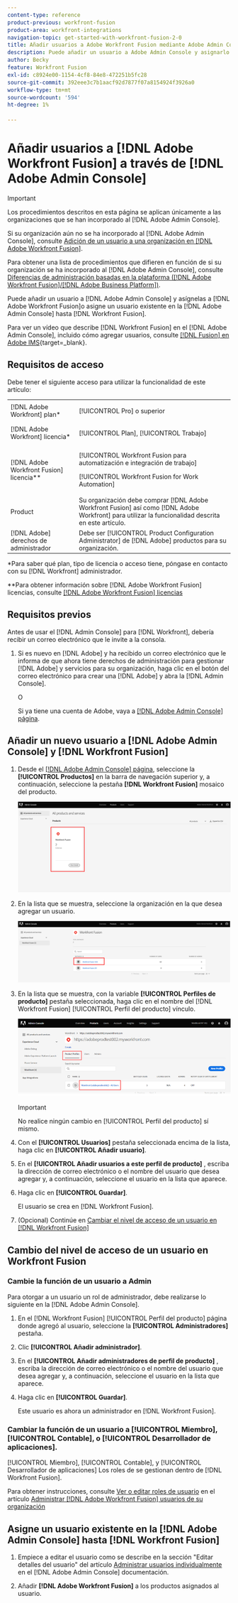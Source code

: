 ```yaml
---
content-type: reference
product-previous: workfront-fusion
product-area: workfront-integrations
navigation-topic: get-started-with-workfront-fusion-2-0
title: Añadir usuarios a Adobe Workfront Fusion mediante Adobe Admin Console
description: Puede añadir un usuario a Adobe Admin Console y asignarlo a Adobe Workfront Fusion o asignar un usuario existente de Adobe Admin Console a Workfront Fusion.
author: Becky
feature: Workfront Fusion
exl-id: c8924e00-1154-4cf8-84e8-472251b5fc28
source-git-commit: 392eee3c7b1aacf92d7877f07a8154924f3926a0
workflow-type: tm+mt
source-wordcount: '594'
ht-degree: 1%

---
```


# Añadir usuarios a [!DNL Adobe Workfront Fusion] a través de [!DNL Adobe Admin Console]

>[!IMPORTANT]
>
>Los procedimientos descritos en esta página se aplican únicamente a las organizaciones que se han incorporado al [!DNL Adobe Admin Console].
>
>Si su organización aún no se ha incorporado al [!DNL Adobe Admin Console], consulte [Adición de un usuario a una organización en [!DNL Adobe Workfront Fusion]](../organizations/add-user-to-an-organization.md).
>
>Para obtener una lista de procedimientos que difieren en función de si su organización se ha incorporado al [!DNL Adobe Admin Console], consulte [Diferencias de administración basadas en la plataforma ([!DNL Adobe Workfront Fusion]/[!DNL Adobe Business Platform])](../fusion-in-admin-console/fusion-adobe-admin-console.md).

Puede añadir un usuario a [!DNL Adobe Admin Console] y asígnelas a [!DNL Adobe Workfront Fusion]o asigne un usuario existente en la [!DNL Adobe Admin Console] hasta [!DNL Workfront Fusion].

Para ver un vídeo que describe [!DNL Workfront Fusion] en el [!DNL Adobe Admin Console], incluido cómo agregar usuarios, consulte [[!DNL Fusion] en Adobe IMS](https://video.tv.adobe.com/v/3412464/){target=_blank}.

## Requisitos de acceso

Debe tener el siguiente acceso para utilizar la funcionalidad de este artículo:

<table style="table-layout:auto"> 
 <col> 
 <col> 
 <tbody> 
  <tr> 
   <td role="rowheader">[!DNL Adobe Workfront] plan*</td> 
   <td> <p>[!UICONTROL Pro] o superior</p> </td> 
  </tr> 
  <tr data-mc-conditions=""> 
   <td role="rowheader">[!DNL Adobe Workfront] licencia*</td> 
   <td> <p>[!UICONTROL Plan], [!UICONTROL Trabajo]</p> </td> 
  </tr> 
  <tr> 
   <td role="rowheader">[!DNL Adobe Workfront Fusion] licencia**</td> 
   <td> <p>[!UICONTROL Workfront Fusion para automatización e integración de trabajo] </p> <p>[!UICONTROL Workfront Fusion for Work Automation] </p>  </td> 
  </tr> 
  <tr> 
   <td role="rowheader">Product</td> 
   <td>Su organización debe comprar [!DNL Adobe Workfront Fusion] así como [!DNL Adobe Workfront] para utilizar la funcionalidad descrita en este artículo.</td> 
  </tr>
   <tr> 
   <td role="rowheader">[!DNL Adobe] derechos de administrador</td> 
   <td>Debe ser [!UICONTROL Product Configuration Administrator] de [!DNL Adobe] productos para su organización.</td> 
  </tr>
  </tbody> 
</table>

&#42;Para saber qué plan, tipo de licencia o acceso tiene, póngase en contacto con su [!DNL Workfront] administrador.

&#42;&#42;Para obtener información sobre [!DNL Adobe Workfront Fusion] licencias, consulte [[!DNL Adobe Workfront Fusion] licencias](../../workfront-fusion/get-started/license-automation-vs-integration.md)



## Requisitos previos

Antes de usar el [!DNL Admin Console] para [!DNL Workfront], debería recibir un correo electrónico que le invite a la consola.

1. Si es nuevo en [!DNL Adobe] y ha recibido un correo electrónico que le informa de que ahora tiene derechos de administración para gestionar [!DNL Adobe] y servicios para su organización, haga clic en el botón del correo electrónico para crear una [!DNL Adobe] y abra la [!DNL Admin Console].

   O

   Si ya tiene una cuenta de Adobe, vaya a [[!DNL Adobe Admin Console] página](https://adminconsole.adobe.com/).


## Añadir un nuevo usuario a [!DNL Adobe Admin Console] y [!DNL Workfront Fusion]

1. Desde el [[!DNL Adobe Admin Console] página](https://adminconsole.adobe.com/), seleccione la **[!UICONTROL Productos]** en la barra de navegación superior y, a continuación, seleccione la pestaña **[!DNL Workfront Fusion]** mosaico del producto.

   ![Fusion en Admin Console](assets/fusion-product-admin-console.png)

1. En la lista que se muestra, seleccione la organización en la que desea agregar un usuario.

   ![Instancia de Fusion en Admin Console](assets/fusion-instances-admin-console.png)

1. En la lista que se muestra, con la variable **[!UICONTROL Perfiles de producto]** pestaña seleccionada, haga clic en el nombre del [!DNL Workfront Fusion] [!UICONTROL Perfil del producto] vínculo.

   ![Perfil del producto de Workfront Fusion](../../administration-and-setup/add-users/create-and-manage-users/assets/prod-profile-1.png)

   >[!IMPORTANT]
   >
   > No realice ningún cambio en [!UICONTROL Perfil del producto] sí mismo.

1. Con el **[!UICONTROL Usuarios]** pestaña seleccionada encima de la lista, haga clic en **[!UICONTROL Añadir usuario]**.

1. En el **[!UICONTROL Añadir usuarios a este perfil de producto]** , escriba la dirección de correo electrónico o el nombre del usuario que desea agregar y, a continuación, seleccione el usuario en la lista que aparece.

1. Haga clic en **[!UICONTROL Guardar]**.

   El usuario se crea en [!DNL Workfront Fusion].

   <!--
    >[!IMPORTANT]
    >
    > Do not make any changes to the Product Profile itself.
    -->

1. (Opcional) Continúe en [Cambiar el nivel de acceso de un usuario en [!DNL Workfront Fusion]](#change-a-users-access-level-in-workfront-fusion)

## Cambio del nivel de acceso de un usuario en Workfront Fusion

### Cambie la función de un usuario a Admin

Para otorgar a un usuario un rol de administrador, debe realizarse lo siguiente en la [!DNL Adobe Admin Console].

1. En el [!DNL Workfront Fusion] [!UICONTROL Perfil del producto] página donde agregó al usuario, seleccione la **[!UICONTROL Administradores]** pestaña.

1. Clic **[!UICONTROL Añadir administrador]**.

1. En el **[!UICONTROL Añadir administradores de perfil de producto]** , escriba la dirección de correo electrónico o el nombre del usuario que desea agregar y, a continuación, seleccione el usuario en la lista que aparece.

1. Haga clic en **[!UICONTROL Guardar]**.

   Este usuario es ahora un administrador en [!DNL Workfront Fusion].

### Cambiar la función de un usuario a [!UICONTROL Miembro], [!UICONTROL Contable], o [!UICONTROL Desarrollador de aplicaciones].

[!UICONTROL Miembro], [!UICONTROL Contable], y [!UICONTROL Desarrollador de aplicaciones] Los roles de se gestionan dentro de [!DNL Workfront Fusion].

Para obtener instrucciones, consulte [Ver o editar roles de usuario](../organizations/manage-fusion-users.md#view-or-edit-user-roles) en el artículo [Administrar [!DNL Adobe Workfront Fusion] usuarios de su organización](../organizations/manage-fusion-users.md)

## Asigne un usuario existente en la [!DNL Adobe Admin Console] hasta [!DNL Workfront Fusion]

1. Empiece a editar el usuario como se describe en la sección &quot;Editar detalles del usuario&quot; del artículo [Administrar usuarios individualmente](https://helpx.adobe.com/enterprise/using/manage-users-individually.html) en el [!DNL Adobe Admin Console] documentación.

1. Añadir **[!DNL Adobe Workfront Fusion]** a los productos asignados al usuario.
